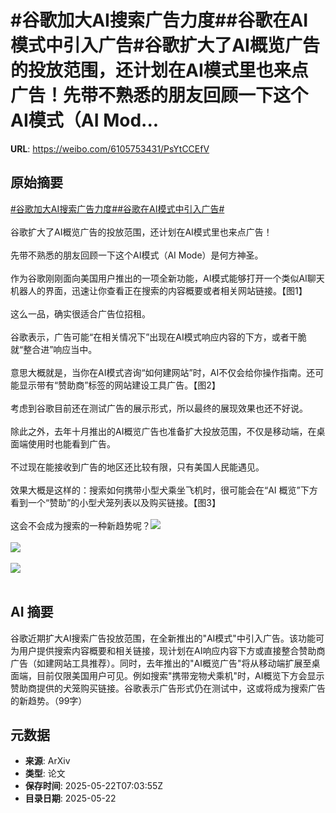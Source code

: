 # #谷歌加大AI搜索广告力度##谷歌在AI模式中引入广告#谷歌扩大了AI概览广告的投放范围，还计划在AI模式里也来点广告！先带不熟悉的朋友回顾一下这个AI模式（AI Mod...

**URL**: https://weibo.com/6105753431/PsYtCCEfV

## 原始摘要

<a href="https://m.weibo.cn/search?containerid=231522type%3D1%26t%3D10%26q%3D%23%E8%B0%B7%E6%AD%8C%E5%8A%A0%E5%A4%A7AI%E6%90%9C%E7%B4%A2%E5%B9%BF%E5%91%8A%E5%8A%9B%E5%BA%A6%23&amp;extparam=%23%E8%B0%B7%E6%AD%8C%E5%8A%A0%E5%A4%A7AI%E6%90%9C%E7%B4%A2%E5%B9%BF%E5%91%8A%E5%8A%9B%E5%BA%A6%23" data-hide=""><span class="surl-text">#谷歌加大AI搜索广告力度#</span></a><a href="https://m.weibo.cn/search?containerid=231522type%3D1%26t%3D10%26q%3D%23%E8%B0%B7%E6%AD%8C%E5%9C%A8AI%E6%A8%A1%E5%BC%8F%E4%B8%AD%E5%BC%95%E5%85%A5%E5%B9%BF%E5%91%8A%23&amp;extparam=%23%E8%B0%B7%E6%AD%8C%E5%9C%A8AI%E6%A8%A1%E5%BC%8F%E4%B8%AD%E5%BC%95%E5%85%A5%E5%B9%BF%E5%91%8A%23" data-hide=""><span class="surl-text">#谷歌在AI模式中引入广告#</span></a><br><br>谷歌扩大了AI概览广告的投放范围，还计划在AI模式里也来点广告！<br><br>先带不熟悉的朋友回顾一下这个AI模式（AI Mode）是何方神圣。<br><br>作为谷歌刚刚面向美国用户推出的一项全新功能，AI模式能够打开一个类似AI聊天机器人的界面，迅速让你查看正在搜索的内容概要或者相关网站链接。【图1】<br><br>这么一品，确实很适合广告位招租。<br><br>谷歌表示，广告可能“在相关情况下”出现在AI模式响应内容的下方，或者干脆就“整合进”响应当中。<br><br>意思大概就是，当你在AI模式咨询“如何建网站”时，AI不仅会给你操作指南。还可能显示带有“赞助商”标签的网站建设工具广告。【图2】<br><br>考虑到谷歌目前还在测试广告的展示形式，所以最终的展现效果也还不好说。<br><br>除此之外，去年十月推出的AI概览广告也准备扩大投放范围，不仅是移动端，在桌面端使用时也能看到广告。<br><br>不过现在能接收到广告的地区还比较有限，只有美国人民能遇见。<br><br>效果大概是这样的：搜索如何携带小型犬乘坐飞机时，很可能会在“AI 概览”下方看到一个“赞助”的小型犬笼列表以及购买链接。【图3】<br><br>这会不会成为搜索的一种新趋势呢？<img style="" src="https://tvax1.sinaimg.cn/large/006Fd7o3gy1i1o31v73nrj31uo1uoarf.jpg" referrerpolicy="no-referrer"><br><br><img style="" src="https://tvax3.sinaimg.cn/large/006Fd7o3gy1i1o32om9o5g30rs0fmb2d.gif" referrerpolicy="no-referrer"><br><br><img style="" src="https://tvax3.sinaimg.cn/large/006Fd7o3gy1i1o320yg1bj30zk0nkwoi.jpg" referrerpolicy="no-referrer"><br><br>

## AI 摘要

谷歌近期扩大AI搜索广告投放范围，在全新推出的"AI模式"中引入广告。该功能可为用户提供搜索内容概要和相关链接，现计划在AI响应内容下方或直接整合赞助商广告（如建网站工具推荐）。同时，去年推出的"AI概览广告"将从移动端扩展至桌面端，目前仅限美国用户可见。例如搜索"携带宠物犬乘机"时，AI概览下方会显示赞助商提供的犬笼购买链接。谷歌表示广告形式仍在测试中，这或将成为搜索广告的新趋势。（99字）

## 元数据

- **来源**: ArXiv
- **类型**: 论文
- **保存时间**: 2025-05-22T07:03:55Z
- **目录日期**: 2025-05-22
